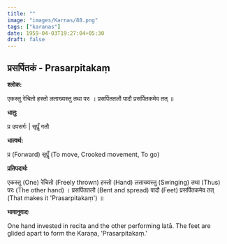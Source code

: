 ```yaml
---
title: ""
image: "images/Karnas/88.png"
tags: ["karanas"]
date: 1959-04-03T19:27:04+05:30
draft: false
---
```


## प्रसर्पितकं - Prasarpitakaṃ

**श्लोक:**

एकस्तु रेचितो हस्तो लताख्यस्तु तथा परः । प्रसर्पिततलौ पादौ प्रसर्पितकमेव तत् ॥

**धातुः**

प्र उपसर्गः |
सृपॢँ गतौ

**धात्वर्थ:**

प्र (Forward)
सृपॢँ (To move, Crooked movement, To go)

**प्रतिपदार्थः**

एकस्तु (One) रेचितो (Freely thrown) हस्तो (Hand) लताख्यस्तु (Swinging) तथा (Thus) परः (The other hand) । प्रसर्पिततलौ (Bent and spread) पादौ (Feet) प्रसर्पितकमेव तत् (That makes it 'Prasarpitakaṃ') ॥

**भावानुवादः**

One hand invested in recita and the other performing latā. The feet are glided apart to form the Karaṇa, 'Prasarpitakaṃ.'